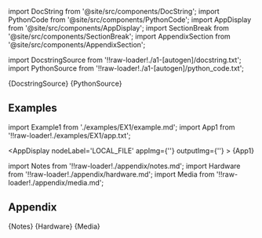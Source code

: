 
[//]: # (Custom component imports)

import DocString from '@site/src/components/DocString';
import PythonCode from '@site/src/components/PythonCode';
import AppDisplay from '@site/src/components/AppDisplay';
import SectionBreak from '@site/src/components/SectionBreak';
import AppendixSection from '@site/src/components/AppendixSection';

[//]: # (Docstring)

import DocstringSource from '!!raw-loader!./a1-[autogen]/docstring.txt';
import PythonSource from '!!raw-loader!./a1-[autogen]/python_code.txt';

<DocString>{DocstringSource}</DocString>
<PythonCode GLink='LOADERS/LOCAL_FILE_SYSTEM/LOCAL_FILE/LOCAL_FILE.py'>{PythonSource}</PythonCode>

<SectionBreak />

    

[//]: # (Examples)

## Examples

import Example1 from './examples/EX1/example.md';
import App1 from '!!raw-loader!./examples/EX1/app.txt';



<AppDisplay 
    nodeLabel='LOCAL_FILE'
    appImg={''}
    outputImg={''}
    >
    {App1}
</AppDisplay>

<Example1 />

<SectionBreak />
  
    

[//]: # (Appendix)

import Notes from '!!raw-loader!./appendix/notes.md';
import Hardware from '!!raw-loader!./appendix/hardware.md';
import Media from '!!raw-loader!./appendix/media.md';

## Appendix

<AppendixSection index={0} folderPath='nodes/LOADERS/LOCAL_FILE_SYSTEM/LOCAL_FILE/appendix/'>{Notes}</AppendixSection>
<AppendixSection index={1} folderPath='nodes/LOADERS/LOCAL_FILE_SYSTEM/LOCAL_FILE/appendix/'>{Hardware}</AppendixSection>
<AppendixSection index={2} folderPath='nodes/LOADERS/LOCAL_FILE_SYSTEM/LOCAL_FILE/appendix/'>{Media}</AppendixSection>


